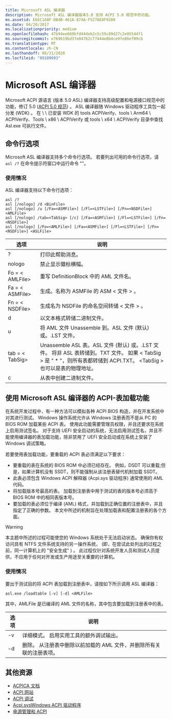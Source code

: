 ```yaml
---
title: Microsoft ASL 编译器
description: Microsoft ASL 编译器版本5.0 支持 ACPI 5.0 规范中的功能。
ms.assetid: E6EC168F-DB4B-461A-874A-F5278E8F9200
ms.date: 04/20/2017
ms.localizationpriority: medium
ms.openlocfilehash: 47b94ee669bfd44deb2c5c59c89d27c2e05544f1
ms.sourcegitcommit: e769619bd37e04762c77444e8b4ce9fe86ef09cb
ms.translationtype: MT
ms.contentlocale: zh-CN
ms.lasthandoff: 08/31/2020
ms.locfileid: "89189693"
---
```

# <a name="microsoft-asl-compiler"></a>Microsoft ASL 编译器


Microsoft ACPI 源语言 (版本 5.0 ASL) 编译器支持高级配置和电源接口规范中的功能，修订 5.0 ([ACPI 5.0 规范](https://uefi.org/specifications)) 。 ASL 编译器随 Windows 驱动程序工具包一起分发 (WDK) 。 在 \\ \\ 已安装 WDK 的 tools ACPIVerify、tools \\ Arm64 \\ ACPIVerify、Tools \\ x86 \\ ACPIVerify 或 tools \\ x64 \\ ACPIVerify 目录中查找 Asl.exe 可执行文件。

## <a name="command-line-options"></a>命令行选项


Microsoft ASL 编译器支持多个命令行选项。 若要列出可用的命令行选项，请 `asl /?` 在命令提示符窗口中运行命令 ""。

### <a name="usage"></a>使用情况

ASL 编译器支持以下命令行选项：

```console
asl /?
asl [/nologo] /d <BinFile>
asl [/nologo] /u [/Fa=<ASMFile>] [/Fl=<LSTFile>] [/Fn=<NSDFile>] <AMLFile>
asl [/nologo] /tab=<TabSig> [/c] [/Fa=<ASMfile>] [/Fl=<LSTFile>] [/Fn=<NSDFile>]
asl [/nologo] [/Fo=<AMLFile>] [/Fa=<ASMFile>] [/Fl=<LSTFile>] [/Fn=<NSDFile>] <ASLFile>
```

| 选项             | 说明                                                                   |
|--------------------|-------------------------------------------------------------------------------|
| ?                  | 打印此帮助消息。                                                      |
| nologo             | 禁止显示徽标横幅。                                                     |
| Fo = &lt; AMLFile&gt; | 重写 DefinitionBlock 中的 AML 文件名。                            |
| Fa = &lt; ASMFile&gt; | 生成。名称为 ASMFile 的 ASM &lt; 文件 &gt; 。                           |
| Fn = &lt; NSDFile&gt; | 生成名为 NSDFile 的命名空间转储 &lt; 文件 &gt; 。                 |
| d                  | 以文本格式转储二进制文件。                                            |
| u                  | 将 AML 文件 Unassemble 到。ASL 文件 (默认) 或。.LST 文件。               |
| tab = &lt; TabSig&gt; | Unassemble ASL 表。ASL 文件 (默认) 或。.LST 文件。 将非 ASL 表转储到。TXT 文件。 如果 &lt; TabSig &gt; 是 " \* "，则所有表都转储到 ACPI.TXT。 &lt;TabSig &gt; 也可以是表的物理地址。 |
| c                  | 从表中创建二进制文件。                                              |

 
## <a name="using-the-microsoft-asl-compilers-acpi-table-load-feature"></a>使用 Microsoft ASL 编译器的 ACPI-表加载功能

在系统开发过程中，有一种方法可以模拟各种 ACPI BIOS 构造，并在开发系统中对其进行测试。 Windows 操作系统允许从 Windows 注册表而不是从 PC 的 BIOS ROM 加载某些 ACPI 表。 使用此功能需要管理员权限，并且还要求在系统上启用测试签名。 对于支持 UEFI 安全启动的系统，无法启用测试签名，并且不能使用编译器的表加载功能，除非禁用了 UEFI 安全启动或在系统上安装了 Windows 调试策略。

若要使用表加载功能，要重载的 ACPI 表必须满足以下要求：

-   要重载的表在系统的 BIOS ROM 中必须已经存在。 例如，DSDT 可以重载;但是，如果计算机没有 SSDT，则不能强制从该注册表替代机制加载 SSDT。
-   此表必须包含 Windows ACPI 解释器 (Acpi.sys 驱动程序) 通常使用的 AML 代码。
-   将加载版本号最高的表。 加载到注册表中用于测试的表的版本号必须高于 BIOS ROM 中的相同表版本号。
-   要加载的表必须位于编译 (AML) 格式，并加载到正确位置的注册表中，并且指定了正确的参数。 本文中所述的机制旨在处理加载表和配置注册表的各个方面。

> [!WARNING]
> 本主题中所述的过程可能使您的 Windows 系统处于无法启动状态。 确保你有权访问具有 NTFS 文件系统支持的另一操作系统， (即，在尝试此处列出的过程之前，同一计算机上的 "安全生成" ) 。 此过程仅针对系统开发人员和测试人员提供，不应用于任何对开发或生产用途至关重要的计算机。


### <a name="usage"></a>使用情况

要出于测试目的将 ACPI 表加载到注册表中，请按如下所示调用 ASL 编译器：

```console
asl.exe /loadtable [-v] [-d] <AMLFile>
```

其中，AMLFile 是已编译的 AML 文件的名称，其中包含要加载到注册表中的表。

| 选项  | 说明                                                                                              |
|---------|----------------------------------------------------------------------------------------------------------|
| -v      | 详细模式。 启用实用工具的额外调试输出。                                          |
| -d      | 删除。 从注册表中删除以前加载的 AML 文件，并删除所有关联的注册表项。|


## <a name="additional-resources"></a>其他资源

-   [ACPICA 文档](https://acpica.org/documentation/)
-   [ACPI 网站](https://uefi.org/specifications/)
-   [ACPI 调试](../debugger/acpi-debugging.md)
-   [Acpi.sysWindows ACPI 驱动程序](../kernel/acpi-driver.md)
-   [电源管理和 ACPI](/previous-versions/windows/hardware/design/dn614610(v=vs.85))